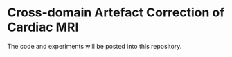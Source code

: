 # Cross-domain Artefact Correction of Cardiac MRI

The code and experiments will be posted into this repository.
